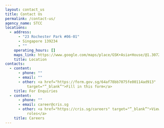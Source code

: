 ```yaml
---
layout: contact_us
title: Contact Us
permalink: /contact-us/
agency_name: STCC
locations:
  - address:
      - "23 Rochester Park #06-01"
      - Singapore 139234
      - ""
    operating_hours: []
    maps_link: https://www.google.com/maps/place/GSK+Asia+House/@1.3072048,103.7850027,17z/data=!3m1!4b1!4m6!3m5!1s0x31da1a42ca01ebf1:0x2981501498878338!8m2!3d1.3072048!4d103.7871914!16s%2Fg%2F11dxkv5272?entry=ttu
    title: Location
contacts:
  - content:
      - phone: ""
      - email: ""
      - other: <a href="https://form.gov.sg/64af78bb7075fe00114ad913"
          target="”_blank”">Fill in this form</a>
    title: For Enquiries
  - content:
      - phone: ""
      - email: career@cris.sg
      - other: <a href="https://cris.sg/careers" target="”_blank”">View available
          roles</a>
    title: Careers
---
```

